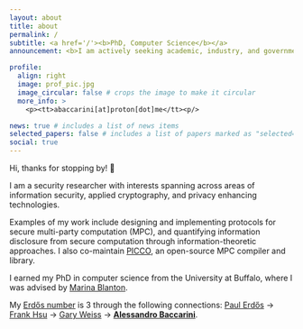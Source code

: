 ```yaml
---
layout: about
title: about
permalink: /
subtitle: <a href='/'><b>PhD, Computer Science</b></a>
announcement: <b>I am actively seeking academic, industry, and government research & engineering opportunities in the Northeastern US/remote. Please email me if you’d like to chat!</b>

profile:
  align: right
  image: prof_pic.jpg
  image_circular: false # crops the image to make it circular
  more_info: >
    <p><tt>abaccarini[at]proton[dot]me</tt><p/>

news: true # includes a list of news items
selected_papers: false # includes a list of papers marked as "selected={true}"
social: true
---
```


Hi, thanks for stopping by! 👋

I am a security researcher with interests spanning across areas of information security, applied cryptography, and privacy enhancing technologies.

<!-- My interests span across areas of information security, applied cryptography, and privacy-enhancing technologies.  -->

Examples of my work include designing and implementing protocols for secure multi-party computation (MPC), and quantifying information disclosure from secure computation through information-theoretic approaches.
I also co-maintain [PICCO](https://github.com/applied-crypto-lab/picco/), an open-source MPC compiler and library.

<!-- with application to -->
<!-- privacy-preserving machine learning, sustainability, and outsourcing. -->
<!-- based on secret sharing for a variety of practical applications, such as  -->
<!-- Additionally, I research how to  -->
<!-- arbitrary secure function evaluations  -->

<!-- for translating general-purpose programs into their secure equivalents for distributed deployment. -->

<!-- Concretely, I design protocols for secure multi-party computation based on secret sharing for a variety of applications, such as privacy-preserving machine learning, sustainability, and outsourcing.  -->
<!-- I'm often writing new protocol implementations, optimizing existing protocols, and improving overall usability. -->
<!-- Additionally, I research how to quantify information disclosure from arbitrary secure function evaluations through information-theoretic approaches. -->
<!-- My second area of interest involves quantifying (and subsequently, lowering) information disclosure from secure function evaluations.  -->
<!-- This work touches several disciplines, including information theory, differential privacy, and quantitative information flow. -->

I earned my PhD in computer science from the University at Buffalo, where I was advised by [Marina Blanton](https://www.acsu.buffalo.edu/~mblanton/).

<!-- I previously obtained my masters in Cybersecurity and bachelors in Physics from Fordham University. -->

<!-- When I'm not doing science, I'm probably spending way too much time tweaking my Neovim config -- check out my [dotfiles here](https://github.com/abaccarini/dotfiles)! -->

My [Erdős number](https://sites.google.com/oakland.edu/grossman/home/the-erdoes-number-project) is 3 through the following connections: [Paul Erdős](https://en.wikipedia.org/wiki/Paul_Erd%C5%91s) &rarr; [Frank Hsu](https://www.fordham.edu/academics/departments/computer-and-information-science/faculty-and-administration/frank-hsu/) &rarr; [Gary Weiss](https://storm.cis.fordham.edu/~gweiss/) &rarr; **[Alessandro Baccarini](/)**.
